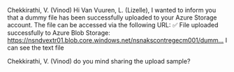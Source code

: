 Chekkirathi, V. (Vinod)
Hi Van Vuuren, L. (Lizelle), I wanted to inform you that a dummy file has been successfully uploaded to your Azure Storage account. The file can be accessed via the following URL:  ✅ File uploaded successfully to Azure Blob Storage: https://nsndvextr01.blob.core.windows.net/nsnakscontregecm001/dumm…
I can see the text file 
 
Chekkirathi, V. (Vinod) do you mind sharing the upload sample?
 
